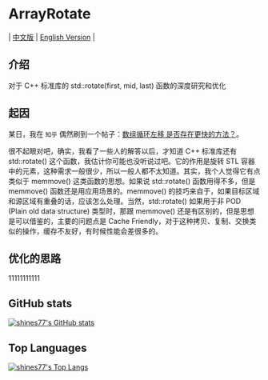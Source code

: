 # ArrayRotate

| [中文版](./README.md) | [English Version](./README.en.md) |

## 介绍

对于 C++ 标准库的 std::rotate(first, mid, last) 函数的深度研究和优化

## 起因

某日，我在 `知乎` 偶然刷到一个帖子：[数组循环左移 是否存在更快的方法？](https://www.zhihu.com/question/499819224)。

很不起眼对吧，确实，我看了一些人的解答以后，才知道 C++ 标准库还有 std::rotate() 这个函数，我估计你可能也没听说过吧。它的作用是旋转 STL 容器中的元素，这种需求一般很少，所以一般人都不太知道。其实，我个人觉得它有点类似于 memmove() 这类函数的思想。如果说 std::rotate() 函数用得不多，但是 memmove() 函数还是用应用场景的。memmove() 的技巧来自于，如果目标区域和源区域有重叠的话，应该怎么处理。当然，std::rotate() 如果用于非 POD (Plain old data structure) 类型时，那跟 memmove() 还是有区别的，但是思想是可以借鉴的，主要的问题点是 Cache Friendly，对于这种拷贝、复制、交换类似的操作，缓存不友好，有时候性能会差很多的。

## 优化的思路

11111111111

## GitHub stats

[![shines77's GitHub stats](https://github-readme-stats.vercel.app/api?username=shines77&show_icons=true&theme=radical)](https://github.com/anuraghazra/github-readme-stats)

## Top Languages

[![shines77's Top Langs](https://github-readme-stats.vercel.app/api/top-langs/?username=shines77&theme=radical)](https://github.com/anuraghazra/github-readme-stats)
